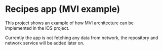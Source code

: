 # Recipes app (MVI example)

This project shows an example of how MVI architecture can be implemented in the iOS project.

Currently the app is not fetching any data from network, the repository and network service will be added later on.
